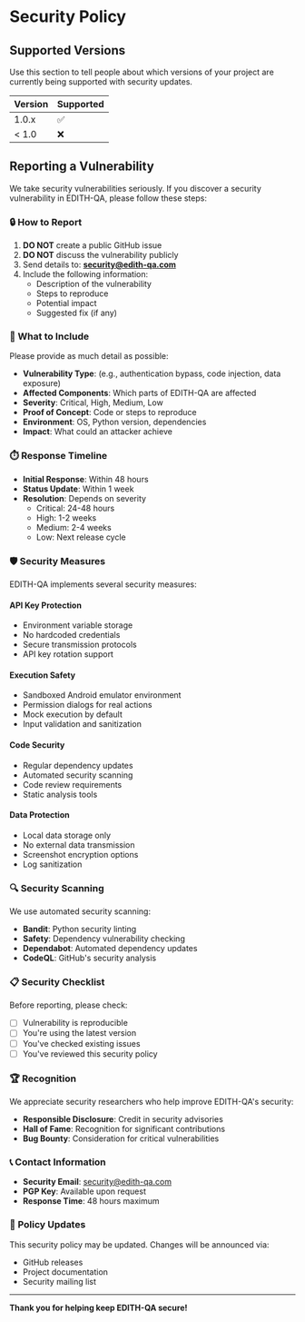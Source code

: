 # Security Policy

## Supported Versions

Use this section to tell people about which versions of your project are
currently being supported with security updates.

| Version | Supported          |
| ------- | ------------------ |
| 1.0.x   | :white_check_mark: |
| < 1.0   | :x:                |

## Reporting a Vulnerability

We take security vulnerabilities seriously. If you discover a security vulnerability in EDITH-QA, please follow these steps:

### 🔒 How to Report

1. **DO NOT** create a public GitHub issue
2. **DO NOT** discuss the vulnerability publicly
3. Send details to: **security@edith-qa.com**
4. Include the following information:
   - Description of the vulnerability
   - Steps to reproduce
   - Potential impact
   - Suggested fix (if any)

### 📧 What to Include

Please provide as much detail as possible:

- **Vulnerability Type**: (e.g., authentication bypass, code injection, data exposure)
- **Affected Components**: Which parts of EDITH-QA are affected
- **Severity**: Critical, High, Medium, Low
- **Proof of Concept**: Code or steps to reproduce
- **Environment**: OS, Python version, dependencies
- **Impact**: What could an attacker achieve

### ⏱️ Response Timeline

- **Initial Response**: Within 48 hours
- **Status Update**: Within 1 week
- **Resolution**: Depends on severity
  - Critical: 24-48 hours
  - High: 1-2 weeks
  - Medium: 2-4 weeks
  - Low: Next release cycle

### 🛡️ Security Measures

EDITH-QA implements several security measures:

#### API Key Protection
- Environment variable storage
- No hardcoded credentials
- Secure transmission protocols
- API key rotation support

#### Execution Safety
- Sandboxed Android emulator environment
- Permission dialogs for real actions
- Mock execution by default
- Input validation and sanitization

#### Code Security
- Regular dependency updates
- Automated security scanning
- Code review requirements
- Static analysis tools

#### Data Protection
- Local data storage only
- No external data transmission
- Screenshot encryption options
- Log sanitization

### 🔍 Security Scanning

We use automated security scanning:

- **Bandit**: Python security linting
- **Safety**: Dependency vulnerability checking
- **Dependabot**: Automated dependency updates
- **CodeQL**: GitHub's security analysis

### 📋 Security Checklist

Before reporting, please check:

- [ ] Vulnerability is reproducible
- [ ] You're using the latest version
- [ ] You've checked existing issues
- [ ] You've reviewed this security policy

### 🏆 Recognition

We appreciate security researchers who help improve EDITH-QA's security:

- **Responsible Disclosure**: Credit in security advisories
- **Hall of Fame**: Recognition for significant contributions
- **Bug Bounty**: Consideration for critical vulnerabilities

### 📞 Contact Information

- **Security Email**: security@edith-qa.com
- **PGP Key**: Available upon request
- **Response Time**: 48 hours maximum

### 🔄 Policy Updates

This security policy may be updated. Changes will be announced via:
- GitHub releases
- Project documentation
- Security mailing list

---

**Thank you for helping keep EDITH-QA secure!**
